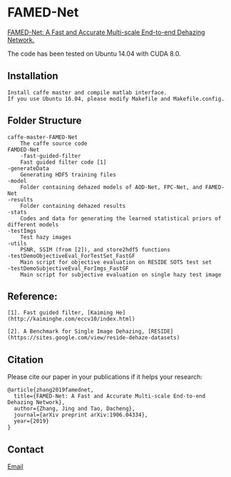 # FAMED-Net
[FAMED-Net: A Fast and Accurate Multi-scale End-to-end Dehazing Network.](https://chaimi2013.github.io/Research/FAMED-Net/)

The code has been tested on Ubuntu 14.04 with CUDA 8.0.

## Installation
    Install caffe master and compile matlab interface. 
    If you use Ubuntu 16.04, please modify Makefile and Makefile.config. 

## Folder Structure
    caffe-master-FAMED-Net
        The caffe source code
    FAMDED-Net
        -fast-guided-filter
	    Fast guided filter code [1]
	-generateData
		Generating HDF5 training files
	-model
		Folder containing dehazed models of AOD-Net, FPC-Net, and FAMED-Net
	-results
		Folder containing dehazed results
	-stats
		Codes and data for generating the learned statistical priors of different models
	-testImgs
		Test hazy images
	-utils
		PSNR, SSIM (from [2]), and store2hdf5 functions
	-testDemoObjectiveEval_ForTestSet_FastGF
		Main script for objective evaluation on RESIDE SOTS test set
	-testDemoSubjectiveEval_ForImgs_FastGF
		Main script for subjective evaluation on single hazy test image

## Reference: 
    [1]. Fast guided filter, [Kaiming He](http://kaiminghe.com/eccv10/index.html)
    
    [2]. A Benchmark for Single Image Dehazing, [RESIDE](https://sites.google.com/view/reside-dehaze-datasets)
            
## Citation
Please cite our paper in your publications if it helps your research:

    @article{zhang2019famednet,
      title={FAMED-Net: A Fast and Accurate Multi-scale End-to-end Dehazing Network},
      author={Zhang, Jing and Tao, Dacheng},
      journal={arXiv preprint arXiv:1906.04334},
      year={2019}
    }

## Contact
[Email](zj.winner@163.com)
